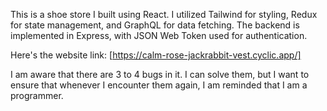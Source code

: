 
This is a shoe store
I built using React. I utilized Tailwind for styling,
Redux for state management,
and GraphQL for data fetching.
The backend is implemented in Express,
with JSON Web Token used for authentication.

Here's the website link: [https://calm-rose-jackrabbit-vest.cyclic.app/]

I am aware that there are 3 to 4 bugs in it. I can solve them, but I want to ensure that whenever I encounter them again, I am reminded that I am a programmer.
